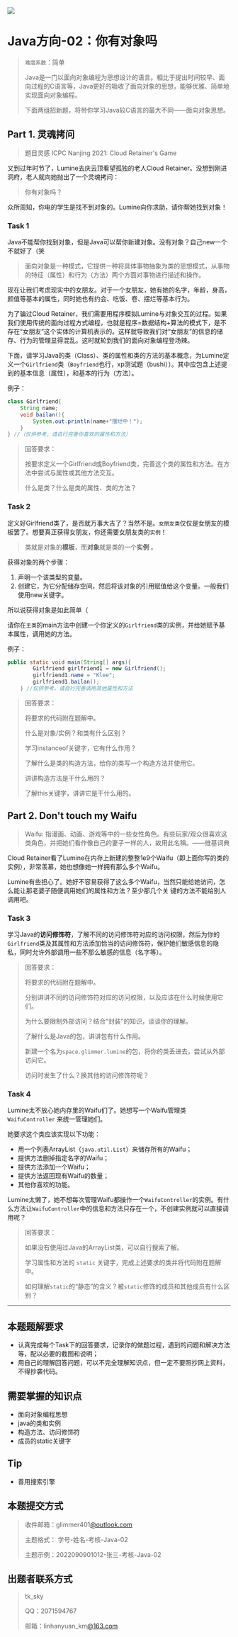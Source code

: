 ![](image/Java.png)

# Java方向-02：你有对象吗

> `难度系数`：简单
>  
> Java是一门以面向对象编程为思想设计的语言。相比于提出时间较早、面向过程的C语言等，Java更好的吸收了面向对象的思想，能够优雅、简单地实现面向对象编程。
>  
> 下面两组招新题，将带你学习Java较C语言的最大不同——面向对象思想。


## Part 1. 灵魂拷问

> 题目灵感 ICPC Nanjing 2021: Cloud Retainer's Game


又到过年时节了，Lumine去庆云顶看望孤独的老人Cloud Retainer。没想到刚进洞府，老人就向她抛出了一个灵魂拷问：

> 你有对象吗？


众所周知，你电的学生是找不到对象的。Lumine向你求助，请你帮她找到对象！

### Task 1

Java不能帮你找到对象，但是Java可以帮你新建对象。没有对象？自己new一个不就好了（笑

> 面向对象是一种模式，它提供一种将具体事物抽象为类的思想模式，从事物的特征（属性）和行为（方法）两个方面对事物进行描述和操作。


现在让我们考虑现实中的女朋友。对于一个女朋友，她有她的名字，年龄，身高，颜值等基本的属性，同时她也有约会、吃饭、卷、摆烂等基本行为。

为了骗过Cloud Retainer，我们需要用程序模拟Lumine与对象交互的过程。如果我们使用传统的面向过程方式编程，也就是程序=数据结构+算法的模式下，是不存在“女朋友”这个实体的计算机表示的。这样就导致我们对“女朋友”的信息的储存、行为的管理显得混乱。这时就轮到我们的面向对象编程登场辣。

下面，请学习Java的类（Class）、类的属性和类的方法的基本概念，为Lumine定义一个`Girlfriend`类（`Boyfriend`也行，xp测试题（bushi））。其中应包含上述提到的基本信息（属性），和基本的行为（方法）。

例子：

```java
class Girlfriend{
    String name;
    void bailan(){
        System.out.println(name+"摆烂中！");
    }
} //（仅供参考，请自行完善你喜欢的属性和方法）
```

> 回答要求：
>  
> 按要求定义一个Girlfriend或Boyfriend类，完善这个类的属性和方法。在方法中尝试与属性或其他方法交互。
>  
> 什么是类？什么是类的属性、类的方法？


### Task 2

定义好Girlfriend类了，是否就万事大吉了？当然不是。`女朋友类`仅仅是女朋友的模板罢了。想要真正获得女朋友，你还需要女朋友类的`实例`！

> 类就是对象的**模板**，而**对象**就是类的一个**实例** 。


获得对象的两个步骤：

1. 声明一个该类型的变量。
2. 创建它，为它分配储存空间，然后将该对象的引用赋值给这个变量。一般我们使用new关键字。

所以说获得对象是如此简单（

请你在`主类`的main方法中创建一个你定义的`Girlfriend`类的实例，并给她赋予基本属性，调用她的方法。

例子：

```java
public static void main(String[] args){
        Girlfriend girlfriend1 = new Girlfriend();
        girlfriend1.name = "Klee";
        girlfriend1.bailan();
    } //仅供参考，请自行完善调用其他属性和方法
```

> 回答要求：
>  
> 将要求的代码附在题解中。
>  
> 什么是对象/实例？和类有什么区别？
>  
> 学习instanceof关键字，它有什么作用？
>  
> 了解什么是类的构造方法，给你的类写一个构造方法并使用它。
>  
> 讲讲构造方法是干什么用的？
>  
> 了解this关键字，讲讲它是干什么用的。


## Part 2. Don't touch my Waifu
> Waifu:  指漫画、动画、游戏等中的一些女性角色。有些玩家/观众很喜欢这类角色，并把她们看作像自己的妻子一样的人，故用此名稱。——维基词典


Cloud Retainer看了Lumine在内存上新建的整整1e9个Waifu（即上面你写的类的实例），非常羡慕，她也想像她一样拥有那么多个Waifu。

Lumine有些担心了。她好不容易获得了这么多个Waifu，当然只能给她访问，怎么能让那老婆子随便调用她们的属性和方法？至少那几个关 键的方法不能给别人调用吧。

### Task 3

学习Java的**访问修饰符**，了解不同的访问修饰符对应的访问权限，然后为你的`Girlfriend`类及其属性和方法添加恰当的访问修饰符，保护她们敏感信息的隐私，同时允许外部调用一些不那么敏感的信息（名字等）。

> 回答要求：
>  
> 将要求的代码附在题解中。
>  
> 分别讲讲不同的访问修饰符对应的访问权限，以及应该在什么时候使用它们。
>  
> 为什么要限制外部访问？结合“封装”的知识，谈谈你的理解。
>  
> 了解什么是Java的包，讲讲包有什么作用。
>  
> 新建一个名为`space.glimmer.lumine`的包，将你的类丢进去，尝试从外部访问它。
>  
> 访问时发生了什么？换其他的访问修饰符呢？


### Task 4

Lumine太不放心她内存里的Waifu们了。她想写一个Waifu管理类 `WaifuController` 来统一管理她们。

她要求这个类应该实现以下功能：

- 用一个列表ArrayList（`java.util.List`）来储存所有的Waifu；
- 提供方法删掉指定名字的Waifu；
- 提供方法添加一个Waifu；
- 提供方法返回现有Waifu的数量；
- 其他你喜欢的功能。

Lumine太懒了，她不想每次管理Waifu都操作一个`WaifuController`的实例。有什么方法让`WaifuController`中的信息和方法只存在一个，不创建实例就可以直接调用呢？

> 回答要求：
>  
> 如果没有使用过Java的ArrayList类，可以自行搜索了解。
>  
> 学习属性和方法的 `static` 关键字，完成上述要求的类并将代码附在题解中。
>  
> 如何理解`static`的“静态”的含义？被`static`修饰的成员和其他成员有什么区别？


---

## 本题题解要求

- 认真完成每个Task下的回答要求，记录你的做题过程，遇到的问题和解决方法等，配以必要的截图和说明；
- 用自己的理解回答问题，可以不完全理解知识点，但一定不要照抄网上资料，不得抄袭代码。

## 需要掌握的知识点

- 面向对象编程思想
- java的类和实例
- 构造方法、访问修饰符
- 成员的static关键字

## Tip

- 善用搜索引擎

## 本题提交方式

> 收件邮箱：glimmer401[@outlook.com ](/outlook.com ) 
>  
> 主题格式： 学号-姓名-考核-Java-02
>  
> 主题示例：2022090901012-张三-考核-Java-02


## 出题者联系方式

> tk_sky
>  
> QQ：2071594767
>  
> 邮箱：linhanyuan_km[@163.com ](/163.com ) 


